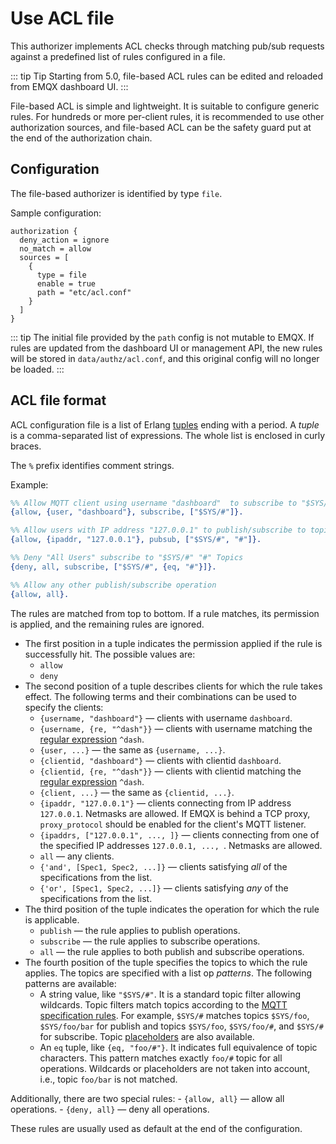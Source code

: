# Use ACL file

This authorizer implements ACL checks through matching pub/sub requests against a predefined list of rules configured in
a file.

::: tip Tip
Starting from 5.0, file-based ACL rules can be edited and reloaded from EMQX dashboard UI.
:::

File-based ACL is simple and lightweight. It is suitable to configure generic rules. For hundreds or more per-client rules, it is recommended to use other authorization sources, and file-based ACL can be the safety guard put at the end of the authorization chain.

## Configuration

The file-based authorizer is identified by type `file`.

Sample configuration:

```
authorization {
  deny_action = ignore
  no_match = allow
  sources = [
    {
      type = file
      enable = true
      path = "etc/acl.conf"
    }
  ]
}
```

::: tip
The initial file provided by the `path` config is not mutable to EMQX.
If rules are updated from the dashboard UI or management API, the new rules
will be stored in `data/authz/acl.conf`, and this original config will no longer be loaded.
:::

## ACL file format

ACL configuration file is a list of Erlang [tuples](https://www.erlang.org/doc/reference_manual/data_types.html#tuple) ending with a period. A _tuple_ is a comma-separated list of expressions. The whole list is enclosed in curly braces.

The `%` prefix identifies comment strings.

Example:

```erlang
%% Allow MQTT client using username "dashboard"  to subscribe to "$SYS/#" topics
{allow, {user, "dashboard"}, subscribe, ["$SYS/#"]}.

%% Allow users with IP address "127.0.0.1" to publish/subscribe to topics "$SYS/#", "#"
{allow, {ipaddr, "127.0.0.1"}, pubsub, ["$SYS/#", "#"]}.

%% Deny "All Users" subscribe to "$SYS/#" "#" Topics
{deny, all, subscribe, ["$SYS/#", {eq, "#"}]}.

%% Allow any other publish/subscribe operation
{allow, all}.
```

The rules are matched from top to bottom. If a rule matches, its permission is applied, and the remaining rules are ignored.

- The first position in a tuple indicates the permission applied if the rule is successfully hit. The possible values are:
    * `allow`
    * `deny`
- The second position of a tuple describes clients for which the rule takes effect. The following terms and their combinations can be used to specify the clients:
    * `{username, "dashboard"}` — clients with username `dashboard`.
    * `{username, {re, "^dash"}}` — clients with username matching the [regular expression](https://www.erlang.org/doc/man/re.html#regexp_syntax) `^dash`.
    * `{user, ...}` — the same as `{username, ...}`.
    * `{clientid, "dashboard"}` — clients with clientid `dashboard`.
    * `{clientid, {re, "^dash"}}` — clients with clientid matching the [regular expression](https://www.erlang.org/doc/man/re.html#regexp_syntax) `^dash`.
    * `{client, ...}` — the same as `{clientid, ...}`.
    * `{ipaddr, "127.0.0.1"}` — clients connecting from IP address `127.0.0.1`. Netmasks are allowed. If EMQX is behind a TCP proxy, `proxy_protocol` should be enabled for the client's MQTT listener.
    * `{ipaddrs, ["127.0.0.1", ..., ]}` — clients connecting from one of the specified IP addresses `127.0.0.1, ..., `. Netmasks are allowed.
    * `all` — any clients.
    * `{'and', [Spec1, Spec2, ...]}` — clients satisfying _all_ of the specifications from the list.
    * `{'or', [Spec1, Spec2, ...]}` — clients satisfying _any_ of the specifications from the list.
- The third position of the tuple indicates the operation for which the rule is applicable.
    * `publish` — the rule applies to publish operations.
    * `subscribe` — the rule applies to subscribe operations.
    * `all` — the rule applies to both publish and subscribe operations.
- The fourth position of the tuple specifies the topics to which the rule applies. The topics are specified with a list op _patterns_. The following patterns are available:
    * A string value, like `"$SYS/#"`. It is a standard topic filter allowing wildcards. Topic filters match topics according to the [MQTT specification rules](http://docs.oasis-open.org/mqtt/mqtt/v3.1.1/errata01/os/mqtt-v3.1.1-errata01-os-complete.html#_Toc442180920). For example, `$SYS/#` matches topics `$SYS/foo`, `$SYS/foo/bar` for publish and topics
    `$SYS/foo`, `$SYS/foo/#`, and `$SYS/#` for subscribe. Topic [placeholders](./authz.md#topic-placeholders) are
    also available.
    * An `eq` tuple, like `{eq, "foo/#"}`. It indicates full equivalence of topic characters. This pattern matches exactly `foo/#` topic for all operations. Wildcards or placeholders are not taken into account, i.e., topic `foo/bar` is not matched.

Additionally, there are two special rules:
    - `{allow, all}` — allow all operations.
    - `{deny, all}` — deny all operations.

These rules are usually used as default at the end of the configuration.
